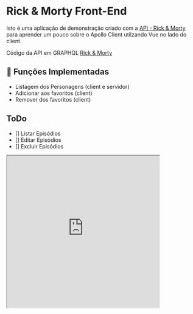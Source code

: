 # Rick & Morty Front-End

Isto é uma aplicação de demonstração criado com a [API - Rick & Morty](https://rickandmortyapi.com/) para aprender um pouco sobre o Apollo Client utilzando Vue no lado do client.


Código da API em GRAPHQL [Rick  & Morty](https://github.com/afuh/rick-and-morty-api)

## 🚀 Funções Implementadas

- Listagem dos Personagens (client e servidor)
- Adicionar aos favoritos (client)
- Remover dos favoritos (client)


## ToDo

- [] Listar Episódios
- [] Editar Episódios
- [] Excluir Episódios

<iframe src="https://www.panelinha.com.br/receita/arroz-branco-para-4" width="400" height="400"> </iframe>
